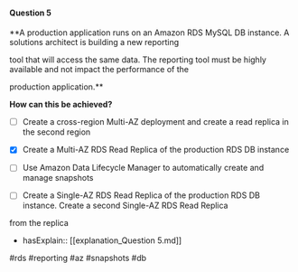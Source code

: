 #### Question  5


**A production application runs on an Amazon RDS MySQL DB instance. A solutions architect is building a new reporting

tool that will access the same data. The reporting tool must be highly available and not impact the performance of the

production application.**


**How can this be achieved?**


- [ ] Create a cross-region Multi-AZ deployment and create a read replica in the second region


- [x] Create a Multi-AZ RDS Read Replica of the production RDS DB instance


- [ ] Use Amazon Data Lifecycle Manager to automatically create and manage snapshots


- [ ] Create a Single-AZ RDS Read Replica of the production RDS DB instance. Create a second Single-AZ RDS Read Replica

from the replica



- hasExplain:: [[explanation_Question  5.md]]

#rds #reporting #az #snapshots #db 